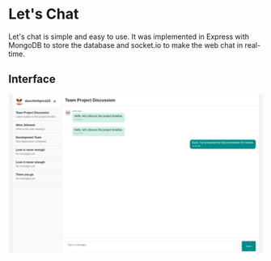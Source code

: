 # Let's Chat

Let's chat is simple and easy to use. It was implemented in Express with MongoDB to store the database and socket.io to make the web chat in real-time.

## Interface 

![home](image.png)
